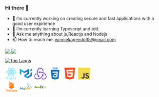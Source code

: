 ### Hi there 👋
- 🔭 I’m currently working on creating secure and fast applications with a good user expirience
- 🌱 I’m currently learning Typescript and tdd.
- 💬 Ask me anything about js,Reactjs and Nodejs
- 📫 How to reach me: winniekagendo35@gmail.com
<!-- - [![Top Langs](https://github-readme-stats.vercel.app/api/top-langs/?username=winniekagz)](https://github.com/anuraghazra/github-readme-stats)
- [![GitHub Streak](http://github-readme-streak-stats.herokuapp.com?user=winniekagz&theme=dark&background=000000)](https://git.io/streak-stats)
- ![Anurag's GitHub stats](https://github-readme-stats.vercel.app/api?username=winniekagz&show_icons=true&theme=radical)
 -->
<a href="https://github.com/anuraghazra/github-readme-stats">
  <img align="center" src="https://github-readme-stats.vercel.app/api?username=winniekagz&show_icons=true&theme=radical" />
</a>

<a href="https://github.com/wnniekagz/convoychat">
  <img align="center" src="http://github-readme-streak-stats.herokuapp.com?user=winniekagz&theme=dark&background=000000" />
</a>

[![Top Langs](https://github-readme-stats.vercel.app/api/top-langs/?username=winniekagz&layout=compact&theme=vision-friendly-dark)](https://github.com/winniekagz/github-readme-stats)


<div stye="display:flex; flex-direction:row;">
  


  <img src="https://github.com/devicons/devicon/blob/master/icons/react/react-original-wordmark.svg" title="React" alt="React" width="40" height="40"/>&nbsp;
  <img src="https://github.com/devicons/devicon/blob/master/icons/materialui/materialui-original.svg" title="Material UI" alt="Material UI" width="40" height="40"/>&nbsp;
  <img src="https://github.com/devicons/devicon/blob/master/icons/redux/redux-original.svg" title="Redux" alt="Redux " width="40" height="40"/>&nbsp;
  <img src="https://github.com/devicons/devicon/blob/master/icons/css3/css3-plain-wordmark.svg"  title="CSS3" alt="CSS" width="40" height="40"/>&nbsp;
  <img src="https://github.com/devicons/devicon/blob/master/icons/html5/html5-original.svg" title="HTML5" alt="HTML" width="40" height="40"/>&nbsp;
  <img src="https://github.com/devicons/devicon/blob/master/icons/javascript/javascript-original.svg" title="JavaScript" alt="JavaScript" width="40" height="40"/>&nbsp;     
  <img src="https://github.com/devicons/devicon/blob/master/icons/firebase/firebase-plain-wordmark.svg" title="Firebase" alt="Firebase" width="40" height="40"/>&nbsp;
  <img src="https://github.com/devicons/devicon/blob/master/icons/mysql/mysql-original-wordmark.svg" title="MySQL"  alt="MySQL" width="40" height="40"/>&nbsp;
  <img src="https://github.com/devicons/devicon/blob/master/icons/nodejs/nodejs-original-wordmark.svg" title="NodeJS" alt="NodeJS" width="40" height="40"/>&nbsp;

</div>


<!--
**winniekagz/winniekagz** is a ✨ _special_ ✨ repository because its `README.md` (this file) appears on your GitHub profile.

Here are some ideas to get you started:

- 🔭 I’m currently working on creating secure and fast applications with a good user expirience
- 🌱 I’m currently learning Typescript and tdd.
- 💬 Ask me anything about js,Reactjs , Nodejs and NestJs.
- 📫 How to reach me: winniekagendo35@gmail.com

<div>

  <img src="https://github.com/devicons/devicon/blob/master/icons/react/react-original-wordmark.svg" title="React" alt="React" width="40" height="40"/>&nbsp;

  <img src="https://github.com/devicons/devicon/blob/master/icons/materialui/materialui-original.svg" title="Material UI" alt="Material UI" width="40" height="40"/>&nbsp;

  <img src="https://github.com/devicons/devicon/blob/master/icons/redux/redux-original.svg" title="Redux" alt="Redux " width="40" height="40"/>&nbsp;
  <img src="https://github.com/devicons/devicon/blob/master/icons/css3/css3-plain-wordmark.svg"  title="CSS3" alt="CSS" width="40" height="40"/>&nbsp;
  <img src="https://github.com/devicons/devicon/blob/master/icons/html5/html5-original.svg" title="HTML5" alt="HTML" width="40" height="40"/>&nbsp;
  <img src="https://github.com/devicons/devicon/blob/master/icons/javascript/javascript-original.svg" title="JavaScript" alt="JavaScript" width="40" height="40"/>&nbsp;

            <img src="https://cdn.jsdelivr.net/gh/devicons/devicon/icons/typescript/typescript-plain.svg"  title="TypeScript" alt="JavaScript" width="40" height="40"/>&nbsp;
          
  <img src="https://github.com/devicons/devicon/blob/master/icons/firebase/firebase-plain-wordmark.svg" title="Firebase" alt="Firebase" width="40" height="40"/>&nbsp;

  <img src="https://github.com/devicons/devicon/blob/master/icons/mysql/mysql-original-wordmark.svg" title="MySQL"  alt="MySQL" width="40" height="40"/>&nbsp;

            <img src="https://cdn.jsdelivr.net/gh/devicons/devicon/icons/mongodb/mongodb-original-wordmark.svg"  alt="MongoDB" width="40" height="40"/>&nbsp;
          
  <img src="https://github.com/devicons/devicon/blob/master/icons/nodejs/nodejs-original-wordmark.svg" title="NodeJS" alt="NodeJS" width="40" height="40"/>&nbsp;

  <img src="https://github.com/devicons/devicon/blob/master/icons/git/git-original-wordmark.svg" title="Git" **alt="Git" width="40" height="40"/>&nbsp;
</div>
